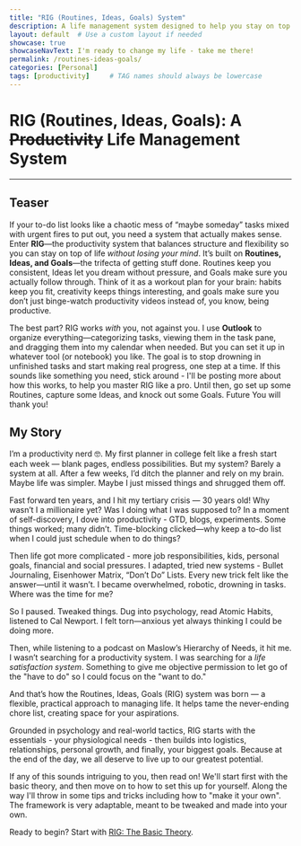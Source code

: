 ```yaml
---
title: "RIG (Routines, Ideas, Goals) System"
description: A life management system designed to help you stay on top of routine tasks while achieving your higher level life goals.
layout: default  # Use a custom layout if needed
showcase: true
showcaseNavText: I'm ready to change my life - take me there!
permalink: /routines-ideas-goals/
categories: [Personal]
tags: [productivity]     # TAG names should always be lowercase
---
```

# RIG (Routines, Ideas, Goals): A ~~Productivity~~ Life Management System
---

## Teaser

If your to-do list looks like a chaotic mess of “maybe someday” tasks mixed with urgent fires to put out, you need a system that actually makes sense. Enter **RIG**—the productivity system that balances structure and flexibility so you can stay on top of life *without losing your mind*. It’s built on **Routines, Ideas, and Goals**—the trifecta of getting stuff done. Routines keep you consistent, Ideas let you dream without pressure, and Goals make sure you actually follow through. Think of it as a workout plan for your brain: habits keep you fit, creativity keeps things interesting, and goals make sure you don’t just binge-watch productivity videos instead of, you know, being productive.  

The best part? RIG works *with* you, not against you. I use **Outlook** to organize everything—categorizing tasks, viewing them in the task pane, and dragging them into my calendar when needed. But you can set it up in whatever tool (or notebook) you like. The goal is to stop drowning in unfinished tasks and start making real progress, one step at a time. If this sounds like something you need, stick around - I'll be posting more about how this works, to help you master RIG like a pro. Until then, go set up some Routines, capture some Ideas, and knock out some Goals. Future You will thank you!

## My Story

I’m a productivity nerd 🤓. My first planner in college felt like a fresh start each week — blank pages, endless possibilities. But my system? Barely a system at all. After a few weeks, I’d ditch the planner and rely on my brain. Maybe life was simpler. Maybe I just missed things and shrugged them off.

Fast forward ten years, and I hit my tertiary crisis — 30 years old! Why wasn’t I a millionaire yet? Was I doing what I was supposed to? In a moment of self-discovery, I dove into productivity - GTD, blogs, experiments. Some things worked; many didn’t. Time-blocking clicked—why keep a to-do list when I could just schedule when to do things?

Then life got more complicated - more job responsibilities, kids, personal goals, financial and social pressures. I adapted, tried new systems - Bullet Journaling, Eisenhower Matrix, “Don’t Do” Lists. Every new trick felt like the answer—until it wasn’t. I became overwhelmed, robotic, drowning in tasks. Where was the time for me?

So I paused. Tweaked things. Dug into psychology, read Atomic Habits, listened to Cal Newport. I felt torn—anxious yet always thinking I could be doing more.

Then, while listening to a podcast on Maslow’s Hierarchy of Needs, it hit me. I wasn’t searching for a productivity system. I was searching for a *life satisfaction system*. Something to give me objective permission to let go of the "have to do" so I could focus on the "want to do."

And that’s how the Routines, Ideas, Goals (RIG) system was born — a flexible, practical approach to managing life. It helps tame the never-ending chore list, creating space for your aspirations.

Grounded in psychology and real-world tactics, RIG starts with the essentials - your physiological needs - then builds into logistics, relationships, personal growth, and finally, your biggest goals. Because at the end of the day, we all deserve to live up to our greatest potential.

If any of this sounds intriguing to you, then read on! We'll start first with the basic theory, and then move on to how to set this up for yourself. Along the way I'll throw in some tips and tricks including how to "make it your own". The framework is very adaptable, meant to be tweaked and made into your own.

Ready to begin? Start with [RIG: The Basic Theory](/routines-ideas-goals/basics).
